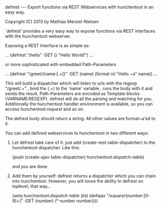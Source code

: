 defrest   ---  Export functions via REST Webservices with hunchentoot in an easy way.

Copyright (C) 2013 by Mathias Menzel-Nielsen




`defrest' provides a very easy way to expose functions via REST interfaces with the hunchentoot webserver.

Exposing a REST Interface is as simple as:

...
(defrest "/hello" :GET ()
	 "Hello World!")
...

or more sophisticated with embedded Path-Parameters

...
(defrest "/greet/{name:[.+]}" :GET (name)
	 (format nil "Hello ~a" name))
...

This will build a dispatcher which will listen to urls with the regexp "/greet/.+" , bind the (.+) to the 'name' variable , runs the body with it and sends the result.
Path-Parameters are encoded as Template blocks {VARNAME:REGEXP}. defrest will do all the parsing and matching for you.
Additionally the hunchentoot handler environment is available, so you can access hunchentoot:*request* and so on.

The defrest body should return a string. All other values are format~a'ed to it.



You can add defined webservices to hunchentoot in two different ways:

1. Let defrest take care of it:
   just add (create-rest-table-dispatcher) to the hunchentoot dispatcher. 
   Like this:

   (push (create-ajax-table-dispatcher) hunchentoot:*dispatch-table*)

   and you are done

2.  Add them by yourself: 
    defrest returns a dispatcher which you can chain into hunchentoot.
    However, you will loose the ability to defrest on toplevel, that way...

    (setq hunchentoot:*dispatch-table*
        (list (defajax "/square/{number:[0-9]+}" :GET (number) (* number number))))





